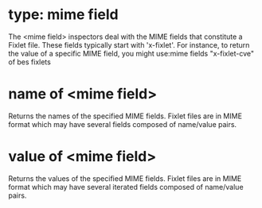 # type: mime field

The &lt;mime field&gt; inspectors deal with the MIME fields that constitute a Fixlet file. These fields typically start with &#39;x-fixlet&#39;. For instance, to return the value of a specific MIME field, you might use:mime fields &quot;x-fixlet-cve&quot; of bes fixlets

# name of &lt;mime field&gt;

Returns the names of the specified MIME fields. Fixlet files are in MIME format which may have several fields composed of name/value pairs.

# value of &lt;mime field&gt;

Returns the values of the specified MIME fields. Fixlet files are in MIME format which may have several iterated fields composed of name/value pairs.
